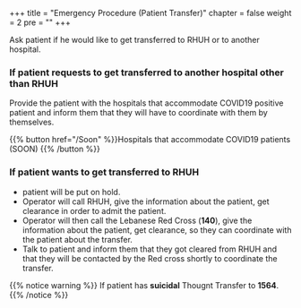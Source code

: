 +++
title = "Emergency Procedure (Patient Transfer)"
chapter = false
weight = 2
pre = "<b></b>"
+++

Ask patient if he would like to get transferred to RHUH or to another hospital. 

### If patient requests to get transferred **to another hospital** other than RHUH

Provide the patient with the hospitals that accommodate COVID19 positive patient and inform them that they will have to coordinate with them by themselves.

{{% button href="/Soon" %}}Hospitals that accommodate COVID19 patients (SOON)
{{% /button %}}

### If patient wants to get **transferred to RHUH**
- patient will be put on hold. 
- Operator will call RHUH, give the information about the patient, get clearance in order to admit the patient. 
- Operator will then call the Lebanese Red Cross (**140**), give the information about the patient, get clearance, so they can coordinate with the patient about the transfer. 
- Talk to patient and inform them that they got cleared from RHUH and that they will be contacted by the Red cross shortly to coordinate the transfer.

{{% notice warning %}}
If patient has **suicidal** Thougnt Transfer to **1564**. 
{{% /notice %}}
